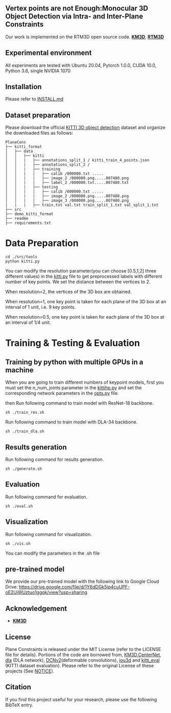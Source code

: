 ## Vertex points are not Enough:Monocular 3D Object Detection via Intra- and Inter-Plane Constraints

Our work is implemented on the RTM3D open source code.
[**KM3D**](https://arxiv.org/abs/2009.00764), [**RTM3D**](https://arxiv.org/abs/2001.03343)


## Experimental environment 
All experiments are tested with Ubuntu 20.04, Pytorch 1.0.0, CUDA 10.0, Python 3.6, single NVIDIA 1070

## Installation
Please refer to [INSTALL.md](readme/INSTALL.md)

## Dataset preparation
Please download the official [KITTI 3D object detection](http://www.cvlibs.net/datasets/kitti/eval_object.php?obj_benchmark=3d) dataset and organize the downloaded files as follows: 
```
PlaneCons
├── kitti_format
│   ├── data
│   │   ├── kitti
│   │   |   ├── annotations_split_1 / kitti_train_4_points.json
│   │   |   ├── annotations_split_2 /
│   │   |   ├── training
│   │   |   |   ├── calib /000000.txt .....
│   │   |   |   ├── image_2 /000000.png.....007480.png
│   │   |   |   ├── label_2 /000000.txt.....007480.txt
│   │   |   ├── testing
│   │   |   |   ├── calib /000000.txt .....
│   │   |   |   ├── image_2 /000000.png.....007480.png
│   │   |   |   ├── image_3 /000000.png.....007480.png
|   |   |   ├── train.txt val.txt train_split_1.txt val_split_1.txt 
├── src
├── demo_kitti_format
├── readme
├── requirements.txt
```
# Data Preparation
   ~~~
   cd ./src/tools
   python kitti.py
   ~~~
You can modify the resolution parameter(you can choose [0.5,1,2] three different values) in the [kitti.py](src/tools/kitti.py) file to get preprocessed labels with different number of key points. 
We set the distance between the vertices to 2.

When resolution=2, the vertices of the 3D box are obtained.

When resolution=1, one key point is taken for each plane of the 3D box at an interval of 1 unit, i.e. 9 key points.
 
When resolution=0.5, one key point is taken for each plane of the 3D box at an interval of 1/4 unit.

# Training & Testing & Evaluation
## Training by python with multiple GPUs in a machine
When you  are going to train different numbers of keypoint models, first you must set the n_num_joints parameter in the [kittihp.py](src/lib/datasets/dataset/kittihp.py) and set the corresponding network parameters in the [opts.py](src/lib/opts.py) file.

then
Run following command to train model with ResNet-18 backbone.
   ~~~
   sh ./train_res.sh
   ~~~
Run following command to train model with DLA-34 backbone.
   ~~~
   sh ./train_dla.sh
   ~~~

## Results generation
Run following command for results generation.
   ~~~
   sh ./generate.sh
   ~~~

## Evaluation
Run following command for evaluation.
   ~~~
   sh ./eval.sh
   ~~~

## Visualization
Run following command for visualization.
   ~~~
   sh ./vis.sh
   ~~~

You can modify the parameters in the .sh file

## pre-trained model
We provide our pre-trained model with the following link to Google Cloud Drive:
https://drive.google.com/file/d/1Y6dDGk5jp4cuUPF-oE2UiWUztuo1ggqk/view?usp=sharing

## Acknowledgement
- [**KM3D**](https://github.com/Banconxuan/RTM3D)
## License

Plane Constraints is released under the MIT License (refer to the LICENSE file for details).
Portions of the code are borrowed from, [KM3D](https://github.com/Banconxuan/RTM3D),[CenterNet](https://github.com/xingyizhou/CenterNet), [dla](https://github.com/ucbdrive/dla) (DLA network), [DCNv2](https://github.com/CharlesShang/DCNv2)(deformable convolutions), [iou3d](https://github.com/sshaoshuai/PointRCNN) and [kitti_eval](https://github.com/prclibo/kitti_eval) (KITTI dataset evaluation). Please refer to the original License of these projects (See [NOTICE](NOTICE)).
## Citation

If you find this project useful for your research, please use the following BibTeX entry.
    
